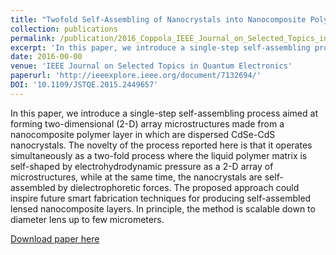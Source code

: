 ```yaml
---
title: "Twofold Self-Assembling of Nanocrystals into Nanocomposite Polymer"
collection: publications
permalink: /publication/2016_Coppola_IEEE_Journal_on_Selected_Topics_in_Quantum_Electronics
excerpt: 'In this paper, we introduce a single-step self-assembling process aimed at forming two-dimensional (2-D) array microstructures made from a nanocomposite polymer layer in which are dispersed CdSe-CdS nanocrystals. The novelty of the process reported here is that it operates simultaneously as a two-fold process where the liquid polymer matrix is self-shaped by electrohydrodynamic pressure as a 2-D array of microstructures, while at the same time, the nanocrystals are self-assembled by dielectrophoretic forces. The proposed approach could inspire future smart fabrication techniques for producing self-assembled lensed nanocomposite layers. In principle, the method is scalable down to diameter lens up to few micrometers.'
date: 2016-00-00
venue: 'IEEE Journal on Selected Topics in Quantum Electronics'
paperurl: 'http://ieeexplore.ieee.org/document/7132694/'
DOI: '10.1109/JSTQE.2015.2449657'
---
```

In this paper, we introduce a single-step self-assembling process aimed at forming two-dimensional (2-D) array microstructures made from a nanocomposite polymer layer in which are dispersed CdSe-CdS nanocrystals. The novelty of the process reported here is that it operates simultaneously as a two-fold process where the liquid polymer matrix is self-shaped by electrohydrodynamic pressure as a 2-D array of microstructures, while at the same time, the nanocrystals are self-assembled by dielectrophoretic forces. The proposed approach could inspire future smart fabrication techniques for producing self-assembled lensed nanocomposite layers. In principle, the method is scalable down to diameter lens up to few micrometers.

[Download paper here](http://ieeexplore.ieee.org/document/7132694/)
